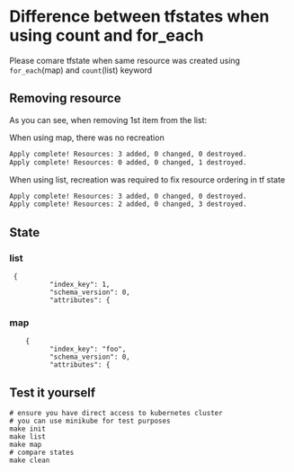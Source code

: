 # Difference between tfstates when using count and for_each

Please comare tfstate when same resource was created using `for_each`(map) and `count`(list) keyword

## Removing resource
As you can see, when removing 1st item from the list:

When using map, there was no recreation
```bash
Apply complete! Resources: 3 added, 0 changed, 0 destroyed.
Apply complete! Resources: 0 added, 0 changed, 1 destroyed.
```

When using list, recreation was required to fix resource ordering in tf state
```bash
Apply complete! Resources: 3 added, 0 changed, 0 destroyed.
Apply complete! Resources: 2 added, 0 changed, 3 destroyed.
```

## State

### list
```
 {
          "index_key": 1,
          "schema_version": 0,
          "attributes": {
```

### map
```
    {
          "index_key": "foo",
          "schema_version": 0,
          "attributes": {
```

## Test it yourself
```
# ensure you have direct access to kubernetes cluster
# you can use minikube for test purposes
make init
make list
make map
# compare states
make clean
```